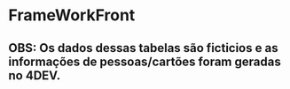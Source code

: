 # FrameWorkFront

## OBS: Os dados dessas tabelas são ficticios e as informações de pessoas/cartões foram geradas no 4DEV.
